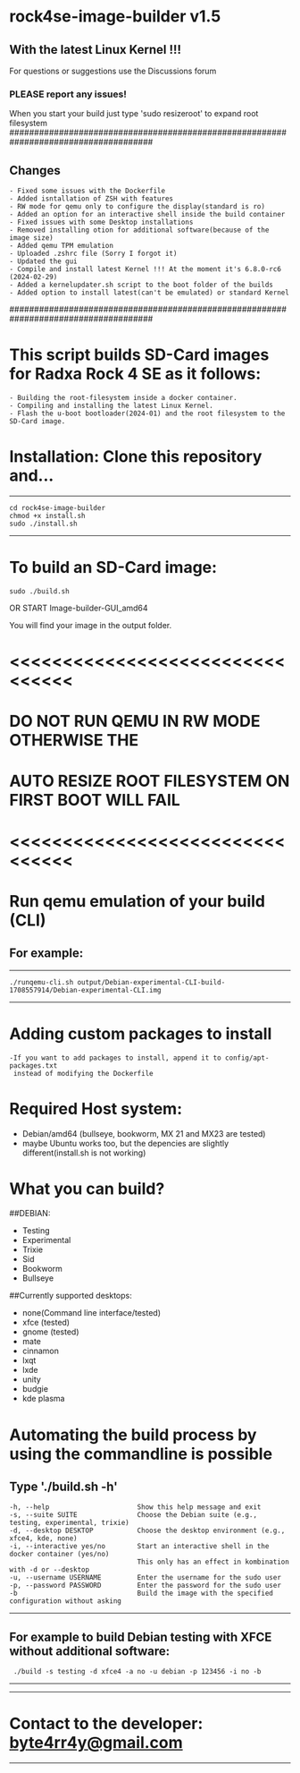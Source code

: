 # rock4se-image-builder v1.5
## With the latest Linux Kernel !!!
For questions or suggestions use the Discussions forum
### PLEASE report any issues!
When you start your build just type 'sudo resizeroot' to expand root filesystem
#####################################################################################
## Changes
    - Fixed some issues with the Dockerfile
    - Added isntallation of ZSH with features
    - RW mode for qemu only to configure the display(standard is ro)
    - Added an option for an interactive shell inside the build container
    - Fixed issues with some Desktop installations
    - Removed installing otion for additional software(because of the image size)
    - Added qemu TPM emulation
    - Uploaded .zshrc file (Sorry I forgot it)
    - Updated the gui
    - Compile and install latest Kernel !!! At the moment it's 6.8.0-rc6 (2024-02-29)
    - Added a kernelupdater.sh script to the boot folder of the builds
    - Added option to install latest(can't be emulated) or standard Kernel
#####################################################################################
# This script builds SD-Card images for Radxa Rock 4 SE as it follows:
    - Building the root-filesystem inside a docker container.
    - Compiling and installing the latest Linux Kernel.
    - Flash the u-boot bootloader(2024-01) and the root filesystem to the SD-Card image.

# Installation: Clone this repository and...
----------------------
    cd rock4se-image-builder
    chmod +x install.sh
    sudo ./install.sh
----------------------

# To build an SD-Card image:
    sudo ./build.sh
OR START Image-builder-GUI_amd64

You will find your image in the output folder.

# <<<<<<<<<<<<<<<<<<<<<<<<<<<<<<<<
#      DO NOT RUN QEMU IN RW MODE OTHERWISE THE
# AUTO RESIZE ROOT FILESYSTEM ON FIRST BOOT WILL FAIL
# <<<<<<<<<<<<<<<<<<<<<<<<<<<<<<<<
# Run qemu emulation of your build (CLI)

## For example:
---------------------------------------------------
    ./runqemu-cli.sh output/Debian-experimental-CLI-build-1708557914/Debian-experimental-CLI.img
---------------------------------------------------

# Adding custom packages to install
    -If you want to add packages to install, append it to config/apt-packages.txt
     instead of modifying the Dockerfile

# Required Host system:
  - Debian/amd64 (bullseye, bookworm, MX 21 and MX23 are tested)
  - maybe Ubuntu works too, but the depencies are slightly different(install.sh is not working)

# What you can build?
##DEBIAN:
  - Testing
  - Experimental
  - Trixie
  - Sid
  - Bookworm
  - Bullseye

##Currently supported desktops:
  - none(Command line interface/tested)
  - xfce     (tested)
  - gnome    (tested)
  - mate
  - cinnamon
  - lxqt
  - lxde
  - unity
  - budgie
  - kde plasma

# Automating the build process by using the commandline is possible
Type './build.sh -h'
---------------------------------------------------
    -h, --help                      Show this help message and exit
    -s, --suite SUITE               Choose the Debian suite (e.g., testing, experimental, trixie)
    -d, --desktop DESKTOP           Choose the desktop environment (e.g., xfce4, kde, none)
    -i, --interactive yes/no        Start an interactive shell in the docker container (yes/no)
                                    This only has an effect in kombination with -d or --desktop
    -u, --username USERNAME         Enter the username for the sudo user
    -p, --password PASSWORD         Enter the password for the sudo user
    -b                              Build the image with the specified configuration without asking
---------------------------------------------------

For example to build Debian testing with XFCE without additional software:
---------------------------------------------------
     ./build -s testing -d xfce4 -a no -u debian -p 123456 -i no -b
---------------------------------------------------


---------------------------------------------------
 # Contact to the developer: byte4rr4y@gmail.com #
---------------------------------------------------
